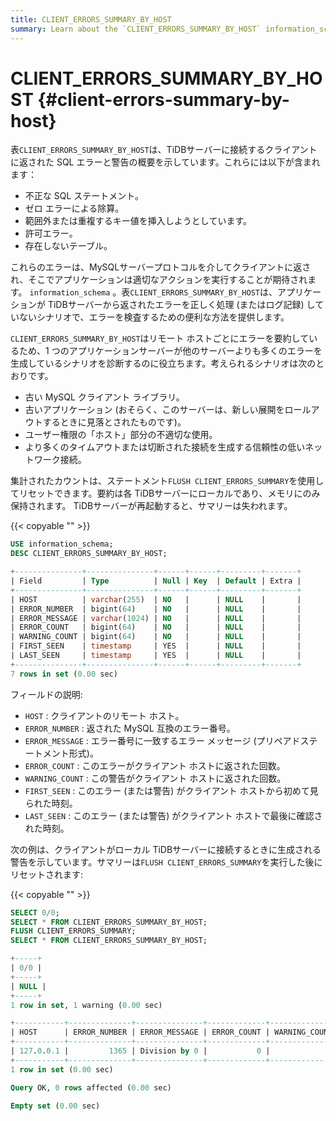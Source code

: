 ```yaml
---
title: CLIENT_ERRORS_SUMMARY_BY_HOST
summary: Learn about the `CLIENT_ERRORS_SUMMARY_BY_HOST` information_schema table.
---
```


# CLIENT_ERRORS_SUMMARY_BY_HOST {#client-errors-summary-by-host}

表`CLIENT_ERRORS_SUMMARY_BY_HOST`は、TiDBサーバーに接続するクライアントに返された SQL エラーと警告の概要を示しています。これらには以下が含まれます：

-   不正な SQL ステートメント。
-   ゼロ エラーによる除算。
-   範囲外または重複するキー値を挿入しようとしています。
-   許可エラー。
-   存在しないテーブル。

これらのエラーは、MySQLサーバープロトコルを介してクライアントに返され、そこでアプリケーションは適切なアクションを実行することが期待されます。 `information_schema` 。表`CLIENT_ERRORS_SUMMARY_BY_HOST`は、アプリケーションが TiDBサーバーから返されたエラーを正しく処理 (またはログ記録) していないシナリオで、エラーを検査するための便利な方法を提供します。

`CLIENT_ERRORS_SUMMARY_BY_HOST`はリモート ホストごとにエラーを要約しているため、1 つのアプリケーションサーバーが他のサーバーよりも多くのエラーを生成しているシナリオを診断するのに役立ちます。考えられるシナリオは次のとおりです。

-   古い MySQL クライアント ライブラリ。
-   古いアプリケーション (おそらく、このサーバーは、新しい展開をロールアウトするときに見落とされたものです)。
-   ユーザー権限の「ホスト」部分の不適切な使用。
-   より多くのタイムアウトまたは切断された接続を生成する信頼性の低いネットワーク接続。

集計されたカウントは、ステートメント`FLUSH CLIENT_ERRORS_SUMMARY`を使用してリセットできます。要約は各 TiDBサーバーにローカルであり、メモリにのみ保持されます。 TiDBサーバーが再起動すると、サマリーは失われます。

{{< copyable "" >}}

```sql
USE information_schema;
DESC CLIENT_ERRORS_SUMMARY_BY_HOST;
```

```sql
+---------------+---------------+------+------+---------+-------+
| Field         | Type          | Null | Key  | Default | Extra |
+---------------+---------------+------+------+---------+-------+
| HOST          | varchar(255)  | NO   |      | NULL    |       |
| ERROR_NUMBER  | bigint(64)    | NO   |      | NULL    |       |
| ERROR_MESSAGE | varchar(1024) | NO   |      | NULL    |       |
| ERROR_COUNT   | bigint(64)    | NO   |      | NULL    |       |
| WARNING_COUNT | bigint(64)    | NO   |      | NULL    |       |
| FIRST_SEEN    | timestamp     | YES  |      | NULL    |       |
| LAST_SEEN     | timestamp     | YES  |      | NULL    |       |
+---------------+---------------+------+------+---------+-------+
7 rows in set (0.00 sec)
```

フィールドの説明:

-   `HOST` : クライアントのリモート ホスト。
-   `ERROR_NUMBER` : 返された MySQL 互換のエラー番号。
-   `ERROR_MESSAGE` : エラー番号に一致するエラー メッセージ (プリペアドステートメント形式)。
-   `ERROR_COUNT` : このエラーがクライアント ホストに返された回数。
-   `WARNING_COUNT` : この警告がクライアント ホストに返された回数。
-   `FIRST_SEEN` : このエラー (または警告) がクライアント ホストから初めて見られた時刻。
-   `LAST_SEEN` : このエラー (または警告) がクライアント ホストで最後に確認された時刻。

次の例は、クライアントがローカル TiDBサーバーに接続するときに生成される警告を示しています。サマリーは`FLUSH CLIENT_ERRORS_SUMMARY`を実行した後にリセットされます:

{{< copyable "" >}}

```sql
SELECT 0/0;
SELECT * FROM CLIENT_ERRORS_SUMMARY_BY_HOST;
FLUSH CLIENT_ERRORS_SUMMARY;
SELECT * FROM CLIENT_ERRORS_SUMMARY_BY_HOST;
```

```sql
+-----+
| 0/0 |
+-----+
| NULL |
+-----+
1 row in set, 1 warning (0.00 sec)

+-----------+--------------+---------------+-------------+---------------+---------------------+---------------------+
| HOST      | ERROR_NUMBER | ERROR_MESSAGE | ERROR_COUNT | WARNING_COUNT | FIRST_SEEN          | LAST_SEEN           |
+-----------+--------------+---------------+-------------+---------------+---------------------+---------------------+
| 127.0.0.1 |         1365 | Division by 0 |           0 |             1 | 2021-03-18 12:51:54 | 2021-03-18 12:51:54 |
+-----------+--------------+---------------+-------------+---------------+---------------------+---------------------+
1 row in set (0.00 sec)

Query OK, 0 rows affected (0.00 sec)

Empty set (0.00 sec)
```
